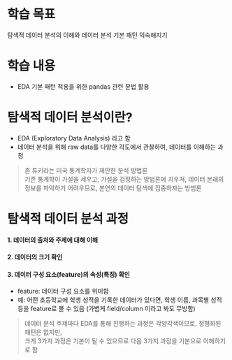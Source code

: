 # 학습 목표
탐색적 데이터 분석의 이해와 데이터 분석 기본 패턴 익숙해지기

# 학습 내용
- EDA 기본 패턴 적용을 위한 pandas 관련 문법 활용

# 탐색적 데이터 분석이란?
- EDA (Exploratory Data Analysis) 라고 함
- 데이터 분석을 위해 raw data를 다양한 각도에서 관찰하여, 데이터를 이해하는 과정

> 존 튜키라는 미국 통계학자가 제안한 분석 방법론 <br>
> 기존 통계학이 가설을 세우고, 가설을 검정하는 방법론에 치우쳐, 데이터 본래의 정보를 파악하기 어려우므로, 본연의 데이터 탐색에 집중하자는 방법론

# 탐색적 데이터 분석 과정
#### 1. 데이터의 출처와 주제에 대해 이해
#### 2. 데이터의 크기 확인
#### 3. 데이터 구성 요소(feature)의 속성(특징) 확인
  - feature: 데이터 구성 요소를 위미함
  - 예: 어떤 초등학교에 학생 성적을 기록한 데이터가 있다면, 학생 이름, 과목별 성적등을 feature로 볼 수 있음 (가볍게 field/column 이라고 봐도 무방함)

> 데이터 분석 주제마다 EDA를 통해 진행하는 과정은 각양각색이므로, 정형화된 패턴은 없지만, <br>
> 크게 3가지 과정은 기본이 될 수 있으므로 다음 3가지 과정을 기본으로 이해하기로 함
